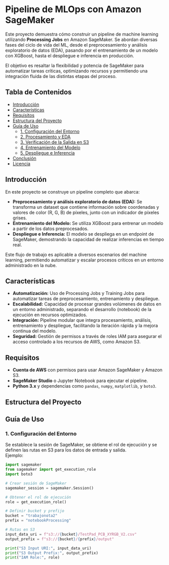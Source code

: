 # Pipeline de MLOps con Amazon SageMaker

Este proyecto demuestra cómo construir un pipeline de machine learning utilizando **Processing Jobs** en Amazon SageMaker. Se abordan diversas fases del ciclo de vida del ML, desde el preprocesamiento y análisis exploratorio de datos (EDA), pasando por el entrenamiento de un modelo con XGBoost, hasta el despliegue e inferencia en producción.

El objetivo es resaltar la flexibilidad y potencia de SageMaker para automatizar tareas críticas, optimizando recursos y permitiendo una integración fluida de las distintas etapas del proceso.

## Tabla de Contenidos

- [Introducción](#introducción)
- [Características](#características)
- [Requisitos](#requisitos)
- [Estructura del Proyecto](#estructura-del-proyecto)
- [Guía de Uso](#guía-de-uso)
  - [1. Configuración del Entorno](#1-configuración-del-entorno)
  - [2. Procesamiento y EDA](#2-procesamiento-y-eda)
  - [3. Verificación de la Salida en S3](#3-verificación-de-la-salida-en-s3)
  - [4. Entrenamiento del Modelo](#4-entrenamiento-del-modelo)
  - [5. Despliegue e Inferencia](#5-despliegue-e-inferencia)
- [Conclusión](#conclusión)
- [Licencia](#licencia)

## Introducción

En este proyecto se construye un pipeline completo que abarca:
- **Preprocesamiento y análisis exploratorio de datos (EDA):** Se transforma un dataset que contiene información sobre coordenadas y valores de color (R, G, B) de píxeles, junto con un indicador de píxeles grises.
- **Entrenamiento del Modelo:** Se utiliza XGBoost para entrenar un modelo a partir de los datos preprocesados.
- **Despliegue e Inferencia:** El modelo se despliega en un endpoint de SageMaker, demostrando la capacidad de realizar inferencias en tiempo real.

Este flujo de trabajo es aplicable a diversos escenarios del machine learning, permitiendo automatizar y escalar procesos críticos en un entorno administrado en la nube.

## Características

- **Automatización:** Uso de Processing Jobs y Training Jobs para automatizar tareas de preprocesamiento, entrenamiento y despliegue.
- **Escalabilidad:** Capacidad de procesar grandes volúmenes de datos en un entorno administrado, separando el desarrollo (notebook) de la ejecución en recursos optimizados.
- **Integración:** Pipeline modular que integra procesamiento, análisis, entrenamiento y despliegue, facilitando la iteración rápida y la mejora continua del modelo.
- **Seguridad:** Gestión de permisos a través de roles IAM para asegurar el acceso controlado a los recursos de AWS, como Amazon S3.

## Requisitos

- **Cuenta de AWS** con permisos para usar Amazon SageMaker y Amazon S3.
- **SageMaker Studio** o Jupyter Notebook para ejecutar el pipeline.
- **Python 3.x** y dependencias como `pandas`, `numpy`, `matplotlib`, y `boto3`.

## Estructura del Proyecto


## Guía de Uso

### 1. Configuración del Entorno

Se establece la sesión de SageMaker, se obtiene el rol de ejecución y se definen las rutas en S3 para los datos de entrada y salida.  
Ejemplo:

```python
import sagemaker
from sagemaker import get_execution_role
import boto3

# Crear sesión de SageMaker
sagemaker_session = sagemaker.Session()

# Obtener el rol de ejecución
role = get_execution_role()

# Definir bucket y prefijo
bucket = "trabajonota2"
prefix = "notebookProcessing"

# Rutas en S3
input_data_uri = f"s3://{bucket}/TestPad_PCB_XYRGB_V2.csv"
output_prefix = f"s3://{bucket}/{prefix}/output"

print("S3 Input URI:", input_data_uri)
print("S3 Output Prefix:", output_prefix)
print("IAM Role:", role)

